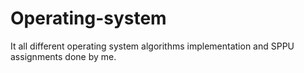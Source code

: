 # Operating-system
It all different operating system algorithms implementation and SPPU assignments done by me.
